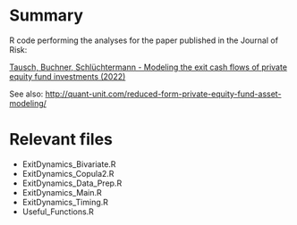 # Summary
R code performing the analyses for the paper published in the Journal of Risk:

[Tausch, Buchner, Schlüchtermann - Modeling the exit cash flows of private equity fund investments (2022)](https://doi.org/10.21314/JOR.2022.029)

See also: http://quant-unit.com/reduced-form-private-equity-fund-asset-modeling/

# Relevant files

- ExitDynamics_Bivariate.R- ExitDynamics_Copula2.R- ExitDynamics_Data_Prep.R- ExitDynamics_Main.R- ExitDynamics_Timing.R
- Useful_Functions.R
